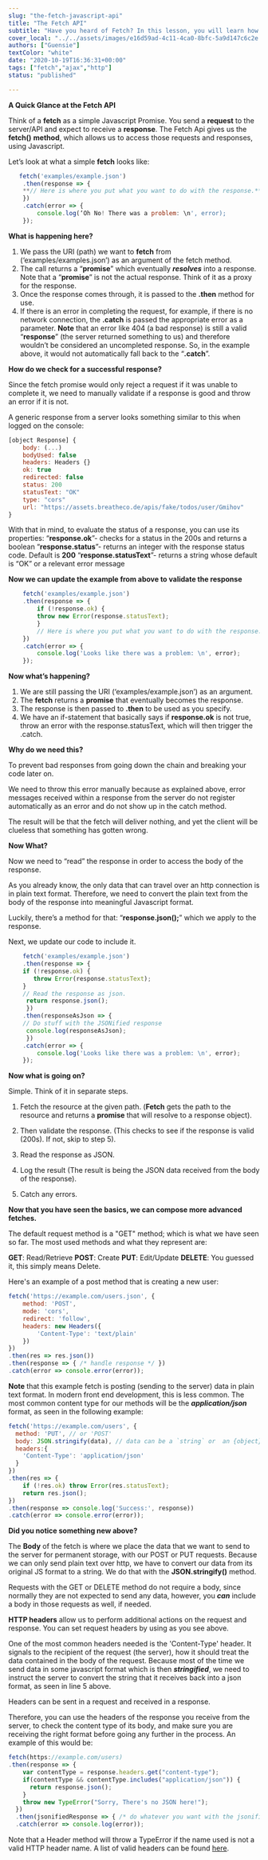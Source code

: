```yaml
---
slug: "the-fetch-javascript-api"
title: "The Fetch API"
subtitle: "Have you heard of Fetch? In this lesson, you will learn how to request information from APIs and make use of that data with the most used technology for that purpose - the JS Fetch API."
cover_local: "../../assets/images/e16d59ad-4c11-4ca0-8bfc-5a9d147c6c2e.jpeg"
authors: ["Guensie"]
textColor: "white"
date: "2020-10-19T16:36:31+00:00"
tags: ["fetch","ajax","http"]
status: "published"

---
```


**A Quick Glance at the Fetch API**

Think of a **fetch** as a simple Javascript Promise. You send a **request** to the server/API and expect to receive a **response**. The Fetch Api gives us the **fetch()** **method**, which allows us to access those requests and responses, using Javascript.

Let’s look at what a simple **fetch** looks like:

```javascript
   fetch('examples/example.json')
    .then(response => {
    **// Here is where you put what you want to do with the response.**
    })
    .catch(error => {
	    console.log(‘Oh No! There was a problem: \n', error);
    });
```

**What is happening here?**

 1. We pass the URI (path) we want to **fetch** from (‘examples/examples.json’) as an argument of the fetch method.
 2. The call returns a “**promise**” which eventually ***resolves*** into a response. Note that a “**promise**” is not the actual response. Think of it as a proxy for the response.
 3. Once the response comes through, it is passed to the **.then** method for use.
 4. If there is an error in completing the request, for example, if there is no network connection, the **.catch** is passed the appropriate error as a parameter. 
 **Note** that an error like 404 (a bad response) is still a valid “**response**” (the server returned something to us) and therefore wouldn’t be considered an uncompleted response. So, in the example above, it would not automatically fall back to the “**.catch**”.

**How do we check for a successful response?**

Since the fetch promise would only reject a request if it was unable to complete it, we need to manually validate if a response is good and throw an error if it is not.

A generic response from a server looks something similar to this when logged on the console:

```javascript
[object Response] {
	body: (...)
	bodyUsed: false
	headers: Headers {}
	ok: true
	redirected: false
	status: 200
	statusText: "OK"
	type: "cors"
	url: "https://assets.breatheco.de/apis/fake/todos/user/Gmihov"
}	
```
 
With that in mind, to evaluate the status of a response, you can use its properties:
“**response.ok**”- checks for a status in the 200s and returns a boolean
“**response.status**”- returns an integer with the response status code. Default is **200**
“**response.statusText**”- returns a string whose default is “OK” or a relevant error message

**Now we can update the example from above to validate the response**

```javascript
    fetch('examples/example.json')
    .then(response => {
	    if (!response.ok) {
	    throw new Error(response.statusText);
		}
		// Here is where you put what you want to do with the response.
	})
	.catch(error => {
		console.log('Looks like there was a problem: \n', error);
	});
```

**Now what’s happening?**

1) We are still passing the URI (‘examples/example.json’) as an argument.
2) The **fetch** returns a **promise** that eventually becomes the response.
3) The response is then passed to **.then** to be used as you specify.  
4) We have an if-statement that basically says if **response.ok** is not true, throw an error with the response.statusText, which will then trigger the .catch.

**Why do we need this?**

To prevent bad responses from going down the chain and breaking your code later on.

We need to throw this error manually because as explained above, error messages received within a response from the server do not register automatically as an error and do not show up in the catch method. 

The result will be that the fetch will deliver nothing, and yet the client will be clueless that something has gotten wrong.

**Now What?**

Now we need to “read” the response in order to access the body of the response.

As you already know, the only data that can travel over an http connection is in plain text format. Therefore, we need to convert the plain text from the body of the response into meaningful Javascript format.  

Luckily, there’s a method for that: “**response.json();**” which we apply to the response.

Next, we update our code to include it.

```javascript
    fetch('examples/example.json')
    .then(response => {
	if (!response.ok) {
	   throw Error(response.statusText);
	}
    // Read the response as json.
	 return response.json();
     })
    .then(responseAsJson => {
    // Do stuff with the JSONified response
	 console.log(responseAsJson);
     })
    .catch(error => {
	    console.log('Looks like there was a problem: \n', error);
    });
```

**Now what is going on?**

Simple. Think of it in separate steps.

1) Fetch the resource at the given path.
(**Fetch** gets the path to the resource and returns a **promise** that will resolve to a response object).  
  
2) Then validate the response.
(This checks to see if the response is valid (200s). If not, skip to step 5).

3) Read the response as JSON.

4) Log the result
(The result is being the JSON data received from the body of the response).

5) Catch any errors.

**Now that you have seen the basics, we can compose more advanced fetches.**

The default request method is a "GET" method; which is what we have seen so far. The most used methods and what they represent are: 

**GET**: Read/Retrieve
**POST**: Create
**PUT**: Edit/Update
**DELETE**: You guessed it, this simply means Delete. 

Here's an example of a post method that is creating a new user:

```javascript
fetch('https://example.com/users.json', {
	method: 'POST', 
	mode: 'cors', 
	redirect: 'follow',
	headers: new Headers({
		'Content-Type': 'text/plain'
	})
})
.then(res => res.json())
.then(response => { /* handle response */ })
.catch(error => console.error(error));
``` 

**Note** that this example fetch is posting (sending to the server) data in plain text format. In modern front end development, this is less common. The most common content type for our methods will be the ***application/json*** format, as seen in the following example:


```js
fetch('https://example.com/users', {
  method: 'PUT', // or 'POST'
  body: JSON.stringify(data), // data can be a `string` or  an {object} which comes from somewhere further above in our application
  headers:{
    'Content-Type': 'application/json'
  }
})
.then(res => {
	if (!res.ok) throw Error(res.statusText);
	return res.json();
})
.then(response => console.log('Success:', response))
.catch(error => console.error(error));
```

**Did you notice something new above?** 

The **Body** of the fetch is where we place the data that we want to send to the server for permanent storage, with our POST or PUT requests.
Because we can only send plain text over http, we have to convert our data from its original JS format to a string. We do that with the **JSON.stringify()** method.   

Requests with the GET or DELETE method do not require a body, since normally they are not expected to send any data, however, you ***can*** include a body in those requests as well, if needed. 

**HTTP headers** allow us to perform additional actions on the request and response. You can set request headers by using as you see above.  

One of the most common headers needed is the 'Content-Type' header. It signals to the recipient of the request (the server), how it should treat the data contained in the body of the request. Because most of the time we send data in some javascript format which is then ***stringified***, we need to instruct the server to convert the string that it receives back into a json format, as seen in line 5 above.

Headers can be sent in a request and received in a response.

Therefore, you can use the headers of the response you receive from the server, to check the content type of its body, and make sure you are receiving the right format before going any further in the process. An example of this would be:

```js
fetch(https://example.com/users)
.then(response => {
    var contentType = response.headers.get("content-type");
    if(contentType && contentType.includes("application/json")) {
      return response.json();
    }
    throw new TypeError("Sorry, There's no JSON here!");
  })
  .then(jsonifiedResponse => { /* do whatever you want with the jsonified response */ })
  .catch(error => console.log(error));
```

Note that a Header method will throw a TypeError if the name used is not a valid HTTP header name. A list of valid headers can be found [here](https://developer.mozilla.org/en-US/docs/Web/HTTP/Headers).

